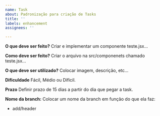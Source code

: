 ```yaml
---
name: Task
about: Padronização para criação de Tasks
title: ''
labels: enhancement
assignees: ''

---
```


**O que deve ser feito?**
Criar e implementar um componente teste.jsx...

**Como deve ser feito?**
Criar o arquivo na src/componenets chamado  teste.jsx...

**O que deve ser utilizado?**
Colocar imagem, descrição, etc...

**Dificuldade**
Fácil, Médio ou Díficil.

**Prazo**
Definir prazo de 15 dias a partir do dia que pegar a task.

**Nome da branch:**
Colocar um nome da branch em função do que ela faz:
- add/header
